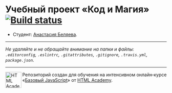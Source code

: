 # Учебный проект «Код и Магия» [![Build status][travis-image]][travis-url]

* Студент: [Анастасия Беляева](https://up.htmlacademy.ru/javascript/11/user/345335).

---

_Не удаляйте и не обращайте внимание на папки и файлы:_<br>
_`.editorconfig`, `.eslintrc`, `.gitattributes`, `.gitignore`, `.travis.yml`, `package.json`._

---

<a href="https://htmlacademy.ru/intensive/javascript"><img align="left" width="50" height="50" title="HTML Academy" src="https://up.htmlacademy.ru/static/img/intensive/javascript/logo-for-github.svg"></a>

Репозиторий создан для обучения на интенсивном онлайн‑курсе «[Базовый JavaScript](https://htmlacademy.ru/intensive/javascript)» от [HTML Academy](https://htmlacademy.ru).

[travis-image]: https://travis-ci.org/htmlacademy-javascript/345335-code-and-magick.svg?branch=master
[travis-url]: https://travis-ci.org/htmlacademy-javascript/345335-code-and-magick
